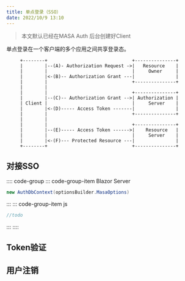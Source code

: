 ```yaml
---
title: 单点登录（SSO）
date: 2022/10/9 13:10
---
```


> 本文默认已经在MASA Auth 后台创建好Client

单点登录在一个客户端的多个应用之间共享登录态。

```
     +--------+                               +---------------+
     |        |--(A)- Authorization Request ->|   Resource    |
     |        |                               |     Owner     |
     |        |<-(B)-- Authorization Grant ---|               |
     |        |                               +---------------+
     |        |
     |        |                               +---------------+
     |        |--(C)-- Authorization Grant -->| Authorization |
     | Client |                               |     Server    |
     |        |<-(D)----- Access Token -------|               |
     |        |                               +---------------+
     |        |
     |        |                               +---------------+
     |        |--(E)----- Access Token ------>|    Resource   |
     |        |                               |     Server    |
     |        |<-(F)--- Protected Resource ---|               |
     +--------+                               +---------------+
```

## 对接SSO

:::: code-group
::: code-group-item Blazor Server

```csharp
new AuthDbContext(optionsBuilder.MasaOptions)
```

:::
::: code-group-item js

```javascript
//todo
```

:::
::::

## Token验证

## 用户注销
